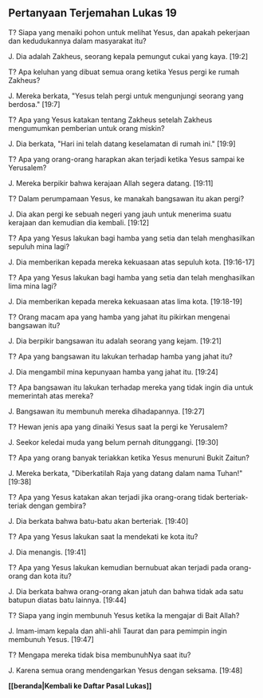 ﻿## Pertanyaan Terjemahan Lukas 19 ##

T? Siapa yang menaiki pohon untuk melihat Yesus, dan apakah pekerjaan dan kedudukannya dalam masyarakat itu?

J. Dia adalah Zakheus, seorang kepala pemungut cukai yang kaya. [19:2]

T? Apa keluhan yang dibuat semua orang ketika Yesus pergi ke rumah Zakheus?

J. Mereka berkata, "Yesus telah pergi untuk mengunjungi seorang yang berdosa." [19:7]

T? Apa yang Yesus katakan tentang Zakheus setelah Zakheus mengumumkan pemberian untuk orang miskin?

J. Dia berkata, "Hari ini telah datang keselamatan di rumah ini." [19:9]

T? Apa yang orang-orang harapkan akan terjadi ketika Yesus sampai ke Yerusalem?

J. Mereka berpikir bahwa kerajaan Allah segera datang. [19:11]

T? Dalam perumpamaan Yesus, ke manakah bangsawan itu akan pergi?

J. Dia akan pergi ke sebuah negeri yang jauh untuk menerima suatu kerajaan dan kemudian dia kembali. [19:12]

T? Apa yang Yesus lakukan bagi hamba yang setia dan telah menghasilkan sepuluh mina lagi?

J. Dia memberikan kepada mereka kekuasaan atas sepuluh kota. [19:16-17]

T? Apa yang Yesus lakukan bagi hamba yang setia dan telah menghasilkan lima mina lagi?

J. Dia memberikan kepada mereka kekuasaan atas lima kota. [19:18-19]

T? Orang macam apa yang hamba yang jahat itu pikirkan mengenai bangsawan itu?

J. Dia berpikir bangsawan itu adalah seorang yang kejam. [19:21]

T? Apa yang bangsawan itu lakukan terhadap hamba yang jahat itu?

J. Dia mengambil mina kepunyaan hamba yang jahat itu. [19:24]

T? Apa bangsawan itu lakukan terhadap mereka yang tidak ingin dia untuk memerintah atas mereka?

J. Bangsawan itu membunuh mereka dihadapannya. [19:27]

T? Hewan jenis apa yang dinaiki Yesus saat Ia pergi ke Yerusalem?

J. Seekor keledai muda yang belum pernah ditunggangi. [19:30]

T? Apa yang orang banyak teriakkan ketika Yesus menuruni Bukit Zaitun?

J. Mereka berkata, "Diberkatilah Raja yang datang dalam nama Tuhan!" [19:38]

T? Apa yang Yesus katakan akan terjadi jika orang-orang tidak berteriak-teriak dengan gembira?

J. Dia berkata bahwa batu-batu akan berteriak. [19:40]

T? Apa yang Yesus lakukan saat Ia mendekati ke kota itu?

J. Dia menangis. [19:41]

T? Apa yang Yesus lakukan kemudian bernubuat akan terjadi pada orang-orang dan kota itu?

J. Dia berkata bahwa orang-orang akan jatuh dan bahwa tidak ada satu batupun diatas batu lainnya. [19:44]

T? Siapa yang ingin membunuh Yesus ketika Ia mengajar di Bait Allah?

J. Imam-imam kepala dan ahli-ahli Taurat dan para pemimpin ingin membunuh Yesus. [19:47]

T? Mengapa mereka tidak bisa membunuhNya saat itu?

J. Karena semua orang mendengarkan Yesus dengan seksama. [19:48]

__[[beranda|Kembali ke Daftar Pasal Lukas]]__

